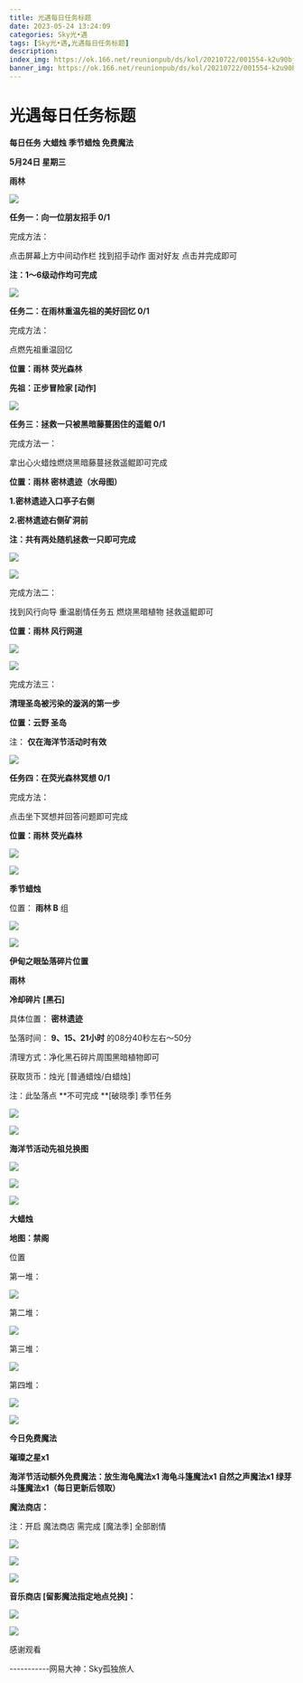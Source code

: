 ```yaml
---
title: 光遇每日任务标题
date: 2023-05-24 13:24:09
categories: Sky光•遇
tags: [Sky光•遇,光遇每日任务标题]
description: 
index_img: https://ok.166.net/reunionpub/ds/kol/20210722/001554-k2u90bj7ay.png?imageView&thumbnail=600x0&type=jpg
banner_img: https://ok.166.net/reunionpub/ds/kol/20210722/001554-k2u90bj7ay.png?imageView&thumbnail=600x0&type=jpg
---
```

# 光遇每日任务标题
**每日任务 大蜡烛 季节蜡烛 免费魔法**

 **5月24日 星期三**

 **雨林**

![](https://img.166.net/reunionpub/ds/kol/20230524/001627-cwkqg198mu.jpg)

 **任务一：向一位朋友招手 0/1**

完成方法：

点击屏幕上方中间动作栏 找到招手动作 面对好友 点击并完成即可

 **注：1～6级动作均可完成**

![](https://img.166.net/reunionpub/ds/kol/20230524/000108-ge8hcpnq5s.jpeg)

 **任务二：在雨林重温先祖的美好回忆 0/1**

完成方法：

点燃先祖重温回忆

 **位置：雨林 荧光森林**

 **先祖：正步冒险家 [动作]**

![](https://img.166.net/reunionpub/ds/kol/20230524/000311-r0ps8hqcd3.jpeg)

 **任务三：拯救一只被黑暗藤蔓困住的遥鲲 0/1**

完成方法一：

拿出心火蜡烛燃烧黑暗藤蔓拯救遥鲲即可完成

 **位置：雨林 密林遗迹（水母图）**

 **1.密林遗迹入口亭子右侧**

 **2.密林遗迹右侧矿洞前**

 **注：共有两处随机拯救一只即可完成**

![](https://img.166.net/reunionpub/ds/kol/20230524/000343-qhs9d6gkre.jpeg)

![](https://img.166.net/reunionpub/ds/kol/20230524/000351-0uzky4cgd1.jpeg)

完成方法二：

找到风行向导 重温剧情任务五 燃烧黑暗植物 拯救遥鲲即可

 **位置：雨林 风行网道**

![](https://img.166.net/reunionpub/ds/kol/20230524/000358-ivs97me23c.jpeg)

![](https://img.166.net/reunionpub/ds/kol/20230524/000408-pa1l32zos5.jpeg)

完成方法三：

 **清理圣岛被污染的漩涡的第一步**

 **位置：云野 圣岛**

注： **仅在海洋节活动时有效**

![](https://img.166.net/reunionpub/ds/kol/20230524/000417-e6os4ijtyl.jpeg)

 **任务四：在荧光森林冥想 0/1**

完成方法：

点击坐下冥想并回答问题即可完成

 **位置：雨林 荧光森林**

![](https://img.166.net/reunionpub/ds/kol/20230524/000438-5dowerq2fs.jpg)

![](https://img.166.net/reunionpub/ds/kol/20230502/053253-tkp31d0r2j.png)

 **季节蜡烛**

位置： **雨林 B** 组

![](https://img.166.net/reunionpub/ds/kol/20230523/235502-pjavmtl5re.png)

![](https://img.166.net/reunionpub/ds/kol/20230501/003537-boqnslm12s.png)

 **伊甸之眼坠落碎片位置**

 **雨林**

 **冷却碎片 [黑石]**

具体位置： **密林遗迹**

坠落时间： **9、15、21小时** 的08分40秒左右～50分

清理方式：净化黑石碎片周围黑暗植物即可

获取货币：烛光 [普通蜡烛/白蜡烛]

注：此坠落点 **不可完成  **[破晓季] 季节任务

![](https://img.166.net/reunionpub/ds/kol/20230524/001319-gck6q3mi08.jpeg)

![](https://img.166.net/reunionpub/ds/kol/20230501/003537-boqnslm12s.png)

 **海洋节活动先祖兑换图**

![](https://img.166.net/reunionpub/ds/kol/20230520/040300-zap2jkovds.jpg)

![](https://img.166.net/reunionpub/ds/kol/20230520/040310-ofs4cbrjhq.jpg)

![](https://img.166.net/reunionpub/ds/kol/20230501/003537-boqnslm12s.png)

 **大蜡烛**

 **地图：禁阁**

位置

第一堆：

![](https://img.166.net/reunionpub/ds/kol/20230523/235646-e3kg8q4a0y.jpeg)

第二堆：

![](https://img.166.net/reunionpub/ds/kol/20230523/235654-sd6grwtsni.jpeg)

第三堆：

![](https://img.166.net/reunionpub/ds/kol/20230523/235701-jsw0iypdag.jpeg)

第四堆：

![](https://img.166.net/reunionpub/ds/kol/20230523/235708-hmucsobevi.jpeg)

![](https://img.166.net/reunionpub/ds/kol/20221018/100256-wzutnocka0.png)

 **今日免费魔法**

 **璀璨之星x1**

 **海洋节活动额外免费魔法：放生海龟魔法x1 海龟斗篷魔法x1 自然之声魔法x1 绿芽斗篷魔法x1（每日更新后领取）**

 **魔法商店：**

注：开启 魔法商店 需完成 [魔法季] 全部剧情

![](https://img.166.net/reunionpub/ds/kol/20221018/100559-oibznvdtus.png)

![](https://img.166.net/reunionpub/ds/kol/20230523/235745-7f0ybeu5c3.jpeg)

![](https://img.166.net/reunionpub/ds/kol/20230520/024526-niy97hflvp.jpeg)

 **音乐商店 [留影魔法指定地点兑换]：**

![](https://img.166.net/reunionpub/ds/kol/20230515/001502-vzc961j5tw.jpeg)

![](https://img.166.net/reunionpub/ds/kol/20230502/235738-ls601349yq.png)

感谢观看

\-----------网易大神：Sky孤独旅人


